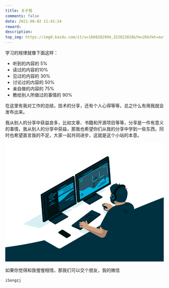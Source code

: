 ```yaml
---
title: 关于我
comments: false
date: 2021-08-02 11:41:24
reward:
description:
top_img: https://img0.baidu.com/it/u=1668282994,322823828&fm=26&fmt=auto&gp=0.jpg
---
```



学习的规律就像下面这样：

- 听到的内容的 5%
- 读过的内容的10%
- 见过的内容的 30%
- 讨论过的内容的 50%
- 亲自做的内容的 75%
- 教给别人所做过的事情的 90%

在这里有我对工作的总结，技术的分享，还有个人心得等等，总之什么有用我就会发布出来。

我从别人的分享中获益良多，比如文章、书籍和开源项目等等，分享是一件有意义的事情，我从别人的分享中获益，那我也希望你们从我的分享中学到一些东西，同时也希望直言我的不足，大家一起共同进步，这就是这个小站的本意。

![](./code.gif)



如果你觉得和我惺惺相惜，那我们可以交个朋友，我的微信
```
iSongzj
```


